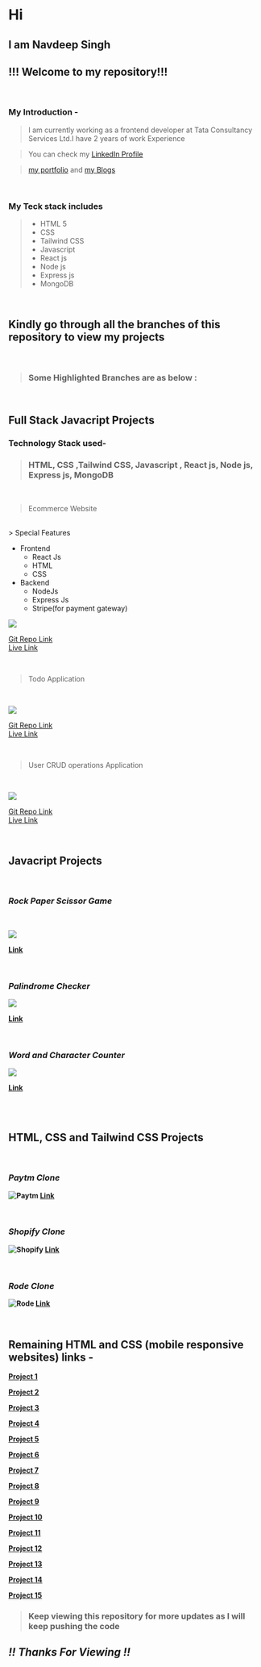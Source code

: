 # Hi 
##  I am <strong>Navdeep Singh </strong>

## !!! Welcome to my repository!!!
<br/>

### My Introduction -

>  I am currently working as a frontend developer at Tata Consultancy Services Ltd.I have 2 years of work Experience

> You can check my [LinkedIn Profile](https://www.linkedin.com/in/navdeep-singh-a9112313b/) 

> [my portfolio](https://navdeep-portfolio.netlify.app/) and [my Blogs](https://navdeep167.hashnode.dev/)

<br/>

### My Teck stack includes 


 > - HTML 5 
> - CSS 
> - Tailwind CSS
> - Javascript
> -  React js 
> -  Node js
> - Express js
> - MongoDB



<br/>

## Kindly  go through all the branches of this repository to view my projects
<br>

> ###  Some Highlighted Branches are as below :

<br>

##  <strong>Full Stack Javacript Projects</strong> 

### Technology Stack used-
> ###  HTML, CSS ,Tailwind CSS,  Javascript , React js, Node js, Express js, MongoDB

<br>

> Ecommerce Website

<br>
> Special Features

- Frontend
    - React Js
    - HTML
    - CSS
- Backend
    - NodeJs
    - Express Js
    - Stripe(for payment gateway)


![](./assets/SinghMobiles.PNG)

[Git Repo Link](https://github.com/NavdeepSingh16-98/ExpressQ9)
<br>
[Live Link](https://navdeep-ecommerce.netlify.app/)

<br>

> Todo Application

<br>

![](./assets/TodoSc.png)

[Git Repo Link](https://github.com/NavdeepSingh16-98/TodoAppFull)
<br>
[Live Link](https://navdeep-todo.netlify.app/signup)

<br>

> User CRUD operations Application

<br>

![](./assets/user-crud.png)

[Git Repo Link](https://github.com/NavdeepSingh16-98/iNeuronFulllStackJavascriptAssignments/tree/user-crud)
<br>
[Live Link](https://navdeep-user-crud.netlify.app/)

<br>

##  <strong>Javacript Projects</strong> 

<br>

### <em><strong> Rock Paper Scissor Game</em>
<br>

![](./assets/RockPaperScissor.png)

[Link](https://github.com/NavdeepSingh16-98/iNeuronFulllStackJavascriptAssignments/tree/rock-paper-scissor)

<br>

###   <em><strong>Palindrome Checker</strong></em>

![](./assets/palindrome.png)

<strong>[Link](https://github.com/NavdeepSingh16-98/iNeuronFulllStackJavascriptAssignments/tree/palindrome)

<br>


### <em><strong> Word and Character Counter</strong></em>

![](./assets/wordCount.png)

[Link](https://github.com/NavdeepSingh16-98/iNeuronFulllStackJavascriptAssignments/tree/wordcount)


<br>
<br>

## <strong> HTML, CSS and Tailwind CSS Projects</strong>

<br>

### <em><strong> Paytm Clone</strong></em>


![Paytm](./assets/MultiPaytm.png)
[Link](https://github.com/NavdeepSingh16-98/iNeuronFulllStackJavascriptAssignments/tree/paytm-clone)

<br>

### <em><strong> Shopify Clone </strong></em>


![Shopify](./assets/multiShopify.png)
[Link](https://github.com/NavdeepSingh16-98/iNeuronFulllStackJavascriptAssignments/tree/shopify-clone)


<br>

### <em><strong> Rode Clone </strong></em>


![Rode](./assets/multiRode.png)
[Link](https://github.com/NavdeepSingh16-98/iNeuronFulllStackJavascriptAssignments/tree/rode-clone)

<br>

## <strong>Remaining HTML and CSS (mobile responsive websites) links -</strong> 


[Project 1](https://github.com/NavdeepSingh16-98/iNeuronFulllStackJavascriptAssignments/tree/project1)

[Project 2](https://github.com/NavdeepSingh16-98/iNeuronFulllStackJavascriptAssignments/tree/project2)

[Project 3](https://github.com/NavdeepSingh16-98/iNeuronFulllStackJavascriptAssignments/tree/project3)

[Project 4](https://github.com/NavdeepSingh16-98/iNeuronFulllStackJavascriptAssignments/tree/project4)

[Project 5](https://github.com/NavdeepSingh16-98/iNeuronFulllStackJavascriptAssignments/tree/project5)

[Project 6](https://github.com/NavdeepSingh16-98/iNeuronFulllStackJavascriptAssignments/tree/project6)

[Project 7](https://github.com/NavdeepSingh16-98/iNeuronFulllStackJavascriptAssignments/tree/project7)

[Project 8](https://github.com/NavdeepSingh16-98/iNeuronFulllStackJavascriptAssignments/tree/project8)

[Project 9](https://github.com/NavdeepSingh16-98/iNeuronFulllStackJavascriptAssignments/tree/project9)

[Project 10](https://github.com/NavdeepSingh16-98/iNeuronFulllStackJavascriptAssignments/tree/project10)

[Project 11](https://github.com/NavdeepSingh16-98/iNeuronFulllStackJavascriptAssignments/tree/project11)

[Project 12](https://github.com/NavdeepSingh16-98/iNeuronFulllStackJavascriptAssignments/tree/project12)

[Project 13](https://github.com/NavdeepSingh16-98/iNeuronFulllStackJavascriptAssignments/tree/project13)

[Project 14](https://github.com/NavdeepSingh16-98/iNeuronFulllStackJavascriptAssignments/tree/project14)

[Project 15](https://github.com/NavdeepSingh16-98/iNeuronFulllStackJavascriptAssignments/tree/project15)




> ### Keep viewing this repository for more updates as I will keep pushing the code

## <em> !! Thanks For Viewing !! </em>
